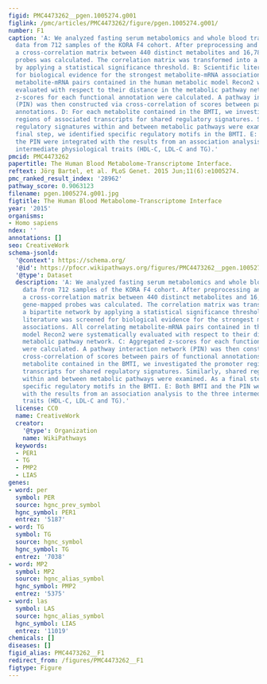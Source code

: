 ```yaml
---
figid: PMC4473262__pgen.1005274.g001
figlink: /pmc/articles/PMC4473262/figure/pgen.1005274.g001/
number: F1
caption: 'A: We analyzed fasting serum metabolomics and whole blood transcriptomics
  data from 712 samples of the KORA F4 cohort. After preprocessing and filtering,
  a cross-correlation matrix between 440 distinct metabolites and 16,780 unique, gene-mapped
  probes was calculated. The correlation matrix was transformed into a bipartite network
  by applying a statistical significance threshold. B: Scientific literature was screened
  for biological evidence for the strongest metabolite-mRNA associations. All correlating
  metabolite-mRNA pairs contained in the human metabolic model Recon2 were systematically
  evaluated with respect to their distance in the metabolic pathway network. C: Aggregated
  z-scores for each functional annotation were calculated. A pathway interaction network
  (PIN) was then constructed via cross-correlation of scores between pairs of functional
  annotations. D: For each metabolite contained in the BMTI, we investigated the promoter
  regions of associated transcripts for shared regulatory signatures. Similarly, shared
  regulatory signatures within and between metabolic pathways were examined. As a
  final step, we identified specific regulatory motifs in the BMTI. E: Both BMTI and
  the PIN were integrated with the results from an association analysis to the three
  intermediate physiological traits (HDL-C, LDL-C and TG).'
pmcid: PMC4473262
papertitle: The Human Blood Metabolome-Transcriptome Interface.
reftext: Jörg Bartel, et al. PLoS Genet. 2015 Jun;11(6):e1005274.
pmc_ranked_result_index: '28962'
pathway_score: 0.9063123
filename: pgen.1005274.g001.jpg
figtitle: The Human Blood Metabolome-Transcriptome Interface
year: '2015'
organisms:
- Homo sapiens
ndex: ''
annotations: []
seo: CreativeWork
schema-jsonld:
  '@context': https://schema.org/
  '@id': https://pfocr.wikipathways.org/figures/PMC4473262__pgen.1005274.g001.html
  '@type': Dataset
  description: 'A: We analyzed fasting serum metabolomics and whole blood transcriptomics
    data from 712 samples of the KORA F4 cohort. After preprocessing and filtering,
    a cross-correlation matrix between 440 distinct metabolites and 16,780 unique,
    gene-mapped probes was calculated. The correlation matrix was transformed into
    a bipartite network by applying a statistical significance threshold. B: Scientific
    literature was screened for biological evidence for the strongest metabolite-mRNA
    associations. All correlating metabolite-mRNA pairs contained in the human metabolic
    model Recon2 were systematically evaluated with respect to their distance in the
    metabolic pathway network. C: Aggregated z-scores for each functional annotation
    were calculated. A pathway interaction network (PIN) was then constructed via
    cross-correlation of scores between pairs of functional annotations. D: For each
    metabolite contained in the BMTI, we investigated the promoter regions of associated
    transcripts for shared regulatory signatures. Similarly, shared regulatory signatures
    within and between metabolic pathways were examined. As a final step, we identified
    specific regulatory motifs in the BMTI. E: Both BMTI and the PIN were integrated
    with the results from an association analysis to the three intermediate physiological
    traits (HDL-C, LDL-C and TG).'
  license: CC0
  name: CreativeWork
  creator:
    '@type': Organization
    name: WikiPathways
  keywords:
  - PER1
  - TG
  - PMP2
  - LIAS
genes:
- word: per
  symbol: PER
  source: hgnc_prev_symbol
  hgnc_symbol: PER1
  entrez: '5187'
- word: TG
  symbol: TG
  source: hgnc_symbol
  hgnc_symbol: TG
  entrez: '7038'
- word: MP2
  symbol: MP2
  source: hgnc_alias_symbol
  hgnc_symbol: PMP2
  entrez: '5375'
- word: las
  symbol: LAS
  source: hgnc_alias_symbol
  hgnc_symbol: LIAS
  entrez: '11019'
chemicals: []
diseases: []
figid_alias: PMC4473262__F1
redirect_from: /figures/PMC4473262__F1
figtype: Figure
---
```

